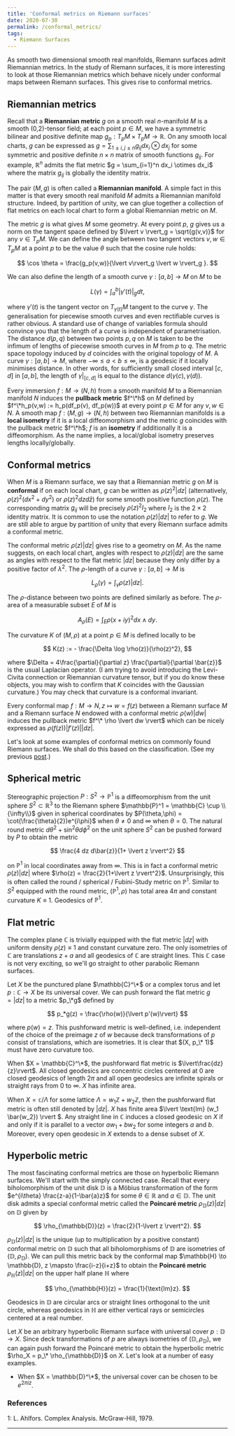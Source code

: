 ```yaml
---
title: 'Conformal metrics on Riemann surfaces'
date: 2020-07-30
permalink: /conformal_metrics/
tags:
  - Riemann Surfaces
---
```


As smooth two dimensional smooth real manifolds, Riemann surfaces admit Riemannian metrics. In the study of Riemann surfaces, it is more interesting to look at those Riemannian metrics which behave nicely under conformal maps between Riemann surfaces. This gives rise to conformal metrics.

## Riemannian metrics

Recall that a **Riemannian metric** $g$ on a smooth real $n$-manifold $M$ is a smooth (0,2)-tensor field; at each point $p \in M$, we have a symmetric bilinear and positive definite map $g_p : T_p M \times T_p M \to \mathbb{R}$. On any smooth local charts, $g$ can be expressed as $g = \sum_{1\leq i,j\leq n} g_{ij} dx_i \otimes dx_j$ for some symmetric and positive definite $n \times n$ matrix of smooth functions $g_{ij}$. For example, $\mathbb{R}^n$ admits the flat metric $g = \sum_{i=1}^n dx_i \otimes dx_i$ where the matrix $g_{ij}$ is globally the identity matrix.

The pair $(M, g)$ is often called a **Riemannian manifold**. A simple fact in this matter is that every smooth real manifold $M$ admits a Riemannian manifold structure. Indeed, by partition of unity, we can glue together a collection of flat metrics on each local chart to form a global Riemannian metric on $M$.

The metric $g$ is what gives $M$ some geometry. At every point $p$, $g$ gives us a norm on the tangent space defined by $\lvert v \rvert_g = \sqrt{g(v,v)}$ for any $v \in T_p M$. We can define the angle between two tangent vectors $v, w \in T_p M$ at a point $p$ to be the value $\theta$ such that the cosine rule holds:

$$
\cos \theta = \frac{g_p(v,w)}{\lvert v\rvert_g \lvert w \rvert_g }.
$$

We can also define the length of a smooth curve $\gamma : [a,b] \to M$ on $M$ to be

$$
L(\gamma) = \int_a^b \lvert \gamma'(t) \rvert_g dt,
$$

where $\gamma'(t)$ is the tangent vector on $T_{\gamma(t)}M$ tangent to the curve $\gamma$. The generalisation for piecewise smooth curves and even rectifiable curves is rather obvious. A standard use of change of variables formula should convince you that the length of a curve is independent of parametrisation. The distance $d(p,q)$ between two points $p,q$ on $M$ is taken to be the infimum of lengths of piecewise smooth curves in $M$ from $p$ to $q$. The metric space topology induced by $d$ coincides with the original topology of $M$. A curve $\gamma : [a,b] \to M$, where $-\infty \leq a < b \leq \infty$, is a geodesic if it locally minimises distance. In other words, for sufficiently small closed interval $[c,d]$ in $[a,b]$, the length of $\gamma\rvert_{[c,d]}$ is equal to the distance $d(\gamma(c), \gamma(d))$.

Every immersion $f: M \to (N,h)$ from a smooth manifold $M$ to a Riemannian manifold $N$ induces the **pullback metric** $f^\*h$ on $M$ defined by $f^\*h_p(v,w) := h_p(df_p(v), df_p(w))$ at every point $p \in M$ for any $v,w \in N$. A smooth map $f: (M, g) \to (N,h)$ between two Riemannian manifolds is a **local isometry** if it is a local diffeomorphism and the metric $g$ coincides with the pullback metric $f^\*h$; $f$ is an **isometry** if additionally it is a diffeomorphism. As the name implies, a local/global isometry preserves lengths locally/globally.

## Conformal metrics

When $M$ is a Riemann surface, we say that a Riemannian metric $g$ on $M$ is **conformal** if on each local chart, $g$ can be written as $\rho(z)^2 \lvert dz \rvert$ (alternatively, $\rho(z)^2 (dx^2 + dy^2)$ or $\rho(z)^2 dz d\bar{z}$) for some smooth positive function $\rho(z)$. The corresponding matrix $g_{ij}$ will be precisely $\rho(z)^2 I_2$ where $I_2$ is the $2 \times 2$ identity matrix. It is common to use the notation $\rho(z) \lvert dz \rvert$ to refer to $g$. We are still able to argue by partition of unity that every Riemann surface admits a conformal metric.

The conformal metric $\rho(z) \lvert dz \rvert$ gives rise to a geometry on $M$. As the name suggests, on each local chart, angles with respect to $\rho(z) \lvert dz \rvert$ are the same as angles with respect to the flat metric $\lvert dz \rvert$ because they only differ by a positive factor of $\lambda^2$. The $\rho$-length of a curve $\gamma : [a,b] \to M$ is

$$
L_\rho(\gamma) = \int_\gamma \rho(z) \lvert dz \rvert.
$$

The $\rho$-distance between two points are defined similarly as before. The $\rho$-area of a measurable subset $E$ of $M$ is

$$
A_\rho(E) = \int_E \rho(x+iy)^2 dx \wedge dy.
$$

The curvature $K$ of $(M,\rho)$ at a point $p \in M$ is defined locally to be

$$
K(z) := - \frac{\Delta \log \rho(z)}{\rho(z)^2},
$$

where $\Delta = 4\frac{\partial}{\partial z} \frac{\partial}{\partial \bar{z}}$ is the usual Laplacian operator. (I am trying to avoid introducing the Levi-Civita connection or Riemannian curvature tensor, but if you do know these objects, you may wish to confirm that $K$ coincides with the Gaussian curvature.) You may check that curvature is a conformal invariant.

Every conformal map $f: M \to N, z \mapsto w=f(z)$ between a Riemann surface $M$ and a Riemann surface $N$ endowed with a conformal metric $\rho(w) \lvert dw \rvert$ induces the pullback metric $f^\* \rho \lvert dw \rvert$ which can be nicely expressed as $\rho(f(z)) \lvert f'(z) \rvert \lvert dz \rvert$.

Let's look at some examples of conformal metrics on commonly found Riemann surfaces. We shall do this based on the classification. (See my previous [post](/posts/2020/06/classificaiton/).)

## Spherical metric

Stereographic projection $P : S^2 \to \mathbb{P}^1$ is a diffeomorphism from the unit sphere $S^2 \subset \mathbb{R}^3$ to the Riemann sphere $\mathbb{P}^1 = \mathbb{C} \cup \\{\infty\\}$ given in spherical coordinates by $P(\theta,\phi) = \cot(\frac{\theta}{2})e^{i\phi}$ when $\theta \neq 0$ and $\infty$ when $\theta = 0$. The natural round metric $d\theta^2 + \sin^2\theta d\phi^2$ on the unit sphere $S^2$ can be pushed forward by $P$ to obtain the metric

$$
\frac{4 dz d\bar{z}}{1+ \lvert z \rvert^2}
$$

on $\mathbb{P}^1$ in local coordinates away from $\infty$. This is in fact a conformal metric $\rho(z) \lvert dz\rvert$ where $\rho(z) = \frac{2}{1+\lvert z \rvert^2}$. Unsurprisingly, this is often called the round / spherical / Fubini-Study metric on $\mathbb{P}^1$. Similar to $S^2$ equipped with the round metric, $(\mathbb{P}^1,\rho)$ has total area $4 \pi$ and constant curvature $K \equiv 1$. Geodesics of $\mathbb{P}^1$.

## Flat metric

The complex plane $\mathbb{C}$ is trivially equipped with the flat metric $\lvert dz \rvert$ with uniform density $\rho(z) \equiv 1$ and constant curvature zero. The only isometries of $\mathbb{C}$ are translations $z+a$ and all geodesics of $\mathbb{C}$ are straight lines. This $\mathbb{C}$ case is not very exciting, so we'll go straight to other parabolic Riemann surfaces.

Let $X$ be the punctured plane $\mathbb{C}^\*$ or a complex torus and let $p : \mathbb{C} \to X$ be its universal cover. We can push forward the flat metric $g = \lvert dz \rvert$ to a metric $p_\*g$ defined by

$$
p_*g(z) = \frac{\rho(w)}{\lvert p'(w)\rvert}
$$

where $p(w) = z$. This pushforward metric is well-defined, i.e. independent of the choice of the preimage $z$ of $w$ because deck transformations of $p$ consist of translations, which are isometries. It is clear that $(X, p_\* 1)$ must have zero curvature too.

When $X = \mathbb{C}^\*$, the pushforward flat metric is $\lvert\frac{dz}{z}\rvert$. All closed geodesics are concentric circles centered at $0$ are closed geodesics of length $2\pi$ and all open geodesics are infinite spirals or straight rays from $0$ to $\infty$. $X$ has infinite area.

When $X = \mathbb{c} / \Lambda$ for some lattice $\Lambda = w_1\mathbb{Z} + w_2 \mathbb{Z}$, then the pushforward flat metric is often still denoted by $\lvert dz \rvert$. $X$ has finite area $\lvert \text{Im} (w_1 \bar{w_2}) \rvert $. Any straight line in $\mathbb{C}$ induces a closed geodesic on $X$ if and only if it is parallel to a vector $a w_1 + b w_2$ for some integers $a$ and $b$. Moreover, every open geodesic in $X$ extends to a dense subset of $X$.

## Hyperbolic metric

The most fascinating conformal metrics are those on hyperbolic Riemann surfaces. We'll start with the simply connected case. Recall that every biholomorphism of the unit disk $\mathbb{D}$ is a Möbius transformation of the form $e^{i\theta} \frac{z-a}{1-\bar{a}z}$ for some $\theta \in \mathbb{R}$ and $a \in \mathbb{D}$. The unit disk admits a special conformal metric called the **Poincaré metric** $\rho_{\mathbb{D}}(z) \lvert dz \rvert$ on $\mathbb{D}$ given by

$$
\rho_{\mathbb{D}}(z) = \frac{2}{1-\lvert z \rvert^2}.
$$

$\rho_{\mathbb{D}}(z) \lvert dz \rvert$ is the unique (up to multiplication by a positive constant) conformal metric on $\mathbb{D}$ such that all biholomorphisms of $\mathbb{D}$ are isometries of $(\mathbb{D}, \rho_{\mathbb{D}})$. We can pull this metric back by the conformal map $\mathbb{H} \to \mathbb{D}, z \mapsto \frac{i-z}{i+z}$ to obtain the **Poincaré metric** $\rho_{\mathbb{H}}(z) \lvert dz \rvert$ on the upper half plane $\mathbb{H}$ where

$$
\rho_{\mathbb{H}}(z) = \frac{1}{\text{Im}z}.
$$

Geodesics in $\mathbb{D}$ are circular arcs or straight lines orthogonal to the unit circle, whereas geodesics in $\mathbb{H}$ are either vertical rays or semicircles centered at a real number.

Let $X$ be an arbitrary hyperbolic Riemann surface with universal cover $p: \mathbb{D} \to X$. Since deck transformations of $p$ are always isometries of $(\mathbb{D}, \rho_{\mathbb{D}})$, we can again push forward the Poincaré metric to obtain the hyperbolic metric $\rho_X = p_\* \rho_{\mathbb{D}}$ on $X$. Let's look at a number of easy examples.
* When $X = \mathbb{D}^\*$, the universal cover can be chosen to be $e^{2\pi i z}$.

### References
<a name="fn1">1</a>: L. Ahlfors. Complex Analysis. McGraw-Hill, 1979.   

------
